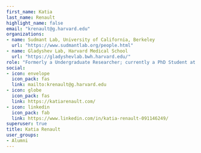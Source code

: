 ```yaml
---
first_name: Katia
last_name: Renault
highlight_name: false
email: "krenault@g.harvard.edu"
organizations:
- name: Sudmant Lab, University of California, Berkeley
  url: "https://www.sudmantlab.org/people.html"
- name: Gladyshev Lab, Harvard Medical School
  url: "https://gladyshevlab.bwh.harvard.edu/"
role: "Formerly a Undergraduate Researcher; currently a PhD Student at Harvard Medical School"
social:
- icon: envelope
  icon_pack: fas
  link: mailto:krenault@g.harvard.edu
- icon: globe
  icon_pack: fas
  link: https://katiarenault.com/
- icon: linkedin
  icon_pack: fab
  link: https://www.linkedin.com/in/katia-renault-091146249/
superuser: true
title: Katia Renault
user_groups:
- Alumni
---
```


